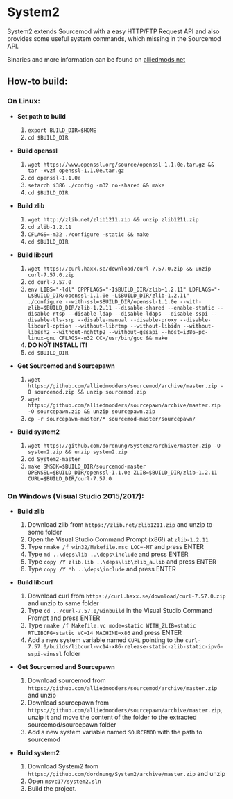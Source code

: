 System2
=======

System2 extends Sourcemod with a easy HTTP/FTP Request API and also provides some useful system commands, which missing in the Sourcemod API.

Binaries and more information can be found on [alliedmods.net](https://forums.alliedmods.net/showthread.php?t=146019)

## How-to build: ##

### On Linux: ###
- **Set path to build**
  1. `export BUILD_DIR=$HOME`
  2. `cd $BUILD_DIR`

- **Build openssl**
  1. `wget https://www.openssl.org/source/openssl-1.1.0e.tar.gz && tar -xvzf openssl-1.1.0e.tar.gz`
  2. `cd openssl-1.1.0e`
  3. `setarch i386 ./config -m32 no-shared && make`
  4. `cd $BUILD_DIR`

- **Build zlib**
  1. `wget http://zlib.net/zlib1211.zip && unzip zlib1211.zip`
  2. `cd zlib-1.2.11`
  3. `CFLAGS=-m32 ./configure -static && make`
  4. `cd $BUILD_DIR`

- **Build libcurl**
  1. `wget https://curl.haxx.se/download/curl-7.57.0.zip && unzip curl-7.57.0.zip`
  2. `cd curl-7.57.0`
  3. `env LIBS="-ldl" CPPFLAGS="-I$BUILD_DIR/zlib-1.2.11" LDFLAGS="-L$BUILD_DIR/openssl-1.1.0e -L$BUILD_DIR/zlib-1.2.11" ./configure --with-ssl=$BUILD_DIR/openssl-1.1.0e --with-zlib=$BUILD_DIR/zlib-1.2.11 --disable-shared --enable-static --disable-rtsp --disable-ldap --disable-ldaps --disable-sspi --disable-tls-srp --disable-manual --disable-proxy --disable-libcurl-option --without-librtmp --without-libidn --without-libssh2 --without-nghttp2 --without-gssapi --host=i386-pc-linux-gnu CFLAGS=-m32 CC=/usr/bin/gcc && make`
  4. **DO NOT INSTALL IT!**
  4. `cd $BUILD_DIR`

- **Get Sourcemod and Sourcepawn**
  1. `wget https://github.com/alliedmodders/sourcemod/archive/master.zip -O sourcemod.zip && unzip sourcemod.zip`
  2. `wget https://github.com/alliedmodders/sourcepawn/archive/master.zip -O sourcepawn.zip && unzip sourcepawn.zip`
  3. `cp -r sourcepawn-master/* sourcemod-master/sourcepawn/`

- **Build system2**
  1. `wget https://github.com/dordnung/System2/archive/master.zip -O system2.zip && unzip system2.zip`
  2. `cd System2-master`
  3. `make SMSDK=$BUILD_DIR/sourcemod-master OPENSSL=$BUILD_DIR/openssl-1.1.0e ZLIB=$BUILD_DIR/zlib-1.2.11 CURL=$BUILD_DIR/curl-7.57.0`

### On Windows (Visual Studio 2015/2017): ###
- **Build zlib**
  1. Download zlib from `https://zlib.net/zlib1211.zip` and unzip to some folder
  2. Open the Visual Studio Command Prompt (x86!) at `zlib-1.2.11`
  3. Type `nmake /f win32/Makefile.msc LOC=-MT` and press ENTER
  4. Type `md ..\deps\lib ..\deps\include` and press ENTER
  5. Type `copy /Y zlib.lib ..\deps\lib\zlib_a.lib` and press ENTER
  6. Type `copy /Y *h ..\deps\include` and press ENTER

- **Build libcurl**
  1. Download curl from `https://curl.haxx.se/download/curl-7.57.0.zip` and unzip to same folder
  2. Type `cd ../curl-7.57.0/winbuild` in the Visual Studio Command Prompt and press ENTER
  3. Type `nmake /f Makefile.vc mode=static WITH_ZLIB=static RTLIBCFG=static VC=14 MACHINE=x86` and press ENTER
  4. Add a new system variable named `CURL` pointing to the `curl-7.57.0/builds/libcurl-vc14-x86-release-static-zlib-static-ipv6-sspi-winssl` folder

- **Get Sourcemod and Sourcepawn**
  1. Download sourcemod from `https://github.com/alliedmodders/sourcemod/archive/master.zip` and unzip
  2. Download sourcepawn from `https://github.com/alliedmodders/sourcepawn/archive/master.zip`, unzip it and move  the content of the folder to the extracted sourcemod/sourcepawn folder
  3. Add a new system variable named `SOURCEMOD` with the path to sourcemod

- **Build system2**
  1. Download System2 from `https://github.com/dordnung/System2/archive/master.zip` and unzip
  2. Open `msvc17/system2.sln` 
  3. Build the project.